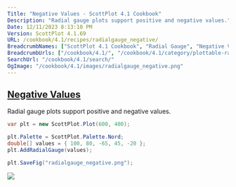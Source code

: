```yaml
---
Title: "Negative Values - ScottPlot 4.1 Cookbook"
Description: "Radial gauge plots support positive and negative values."
Date: 12/11/2023 8:13:10 PM
Version: ScottPlot 4.1.69
URL: /cookbook/4.1/recipes/radialgauge_negative/
BreadcrumbNames: ["ScottPlot 4.1 Cookbook", "Radial Gauge", "Negative Values"]
BreadcrumbUrls: ["/cookbook/4.1/", "/cookbook/4.1/category/plottable-radialgauge", "/cookbook/4.1/recipes/radialgauge_negative/"]
SearchUrl: "/cookbook/4.1/search/"
OgImage: "/cookbook/4.1/images/radialgauge_negative.png"
---
```


<h2><a id='negative-values' href='/cookbook/4.1/recipes/radialgauge_negative/'>Negative Values</a></h2>

Radial gauge plots support positive and negative values.

```cs
var plt = new ScottPlot.Plot(600, 400);

plt.Palette = ScottPlot.Palette.Nord;
double[] values = { 100, 80, -65, 45, -20 };
plt.AddRadialGauge(values);

plt.SaveFig("radialgauge_negative.png");
```

<img src='../../images/radialgauge_negative.png' class='d-block mx-auto my-5' />



